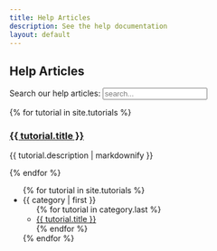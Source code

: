 ```yaml
---
title: Help Articles
description: See the help documentation
layout: default
---
```

<h2>Help Articles</h2>

<!-- Html Elements for Search -->
<div id="search-container">
Search our help articles:
<input type="text" id="search-input" placeholder="search...">
<ul id="results-container"></ul>
</div>

<!-- Script pointing to search-script.js -->
<script src="../search-script.js" type="text/javascript"></script>

<!-- Configuration -->
<script>
SimpleJekyllSearch({
  searchInput: document.getElementById('search-input'),
  resultsContainer: document.getElementById('results-container'),
  json: '/search.json'
})
</script>

{% for tutorial in site.tutorials %}
  <h3>
    <a href="{{ tutorial.url | prepend: site.baseurl}}">
      {{ tutorial.title }}
    </a>
  </h3>
  <p>{{ tutorial.description | markdownify }}</p>
{% endfor %}

<ul>
{% for tutorial in site.tutorials %}
  <li><a name="{{ category | first }}">{{ category | first }}</a>
    <ul>
    {% for tutorial in category.last %}
      <li><a href="{{ tutorial.url }}">{{ tutorial.title }}</a></li>
    {% endfor %}
    </ul>
  </li>
{% endfor %}
</ul>